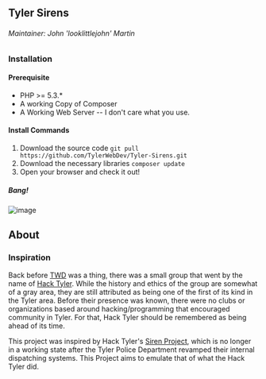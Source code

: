 Tyler Sirens
-------------
###### Maintainer: John 'looklittlejohn' Martin

### Installation
#### Prerequisite
 * PHP >= 5.3.*
 * A working Copy of Composer
 * A Working Web Server -- I don't care what you use.

#### Install Commands
 1. Download the source code `git pull https://github.com/TylerWebDev/Tyler-Sirens.git`
 2. Download the necessary  libraries `composer update`
 3. Open your browser and check it out!

##### Bang!
![image](https://cloud.githubusercontent.com/assets/1130387/10501965/6dacfa6c-72ac-11e5-9852-7fd6046ba075.png)

## About
### Inspiration

Back before [TWD](https://tylerwebdev.io/) was a thing, there was a small group that went by the name of [Hack Tyler](http://hacktyler.com/). While the history and ethics of the group are somewhat of a gray area, they are still attributed as being one of the first of its kind in the Tyler area. Before their presence was known, there were no clubs or organizations based around hacking/programming that encouraged community in Tyler. For that, Hack Tyler should be remembered as being ahead of its time.

This project was inspired by Hack Tyler's [Siren Project](http://sirens.hacktyler.com/), which is no longer in a working state after the Tyler Police Department revamped their internal dispatching systems. This Project aims to emulate that of what the Hack Tyler did.